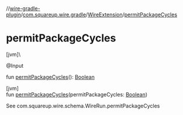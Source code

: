 //[wire-gradle-plugin](../../../index.md)/[com.squareup.wire.gradle](../index.md)/[WireExtension](index.md)/[permitPackageCycles](permit-package-cycles.md)

# permitPackageCycles

[jvm]\

@Input

fun [permitPackageCycles](permit-package-cycles.md)(): [Boolean](https://kotlinlang.org/api/latest/jvm/stdlib/kotlin/-boolean/index.html)

[jvm]\
fun [permitPackageCycles](permit-package-cycles.md)(permitPackageCycles: [Boolean](https://kotlinlang.org/api/latest/jvm/stdlib/kotlin/-boolean/index.html))

See com.squareup.wire.schema.WireRun.permitPackageCycles
